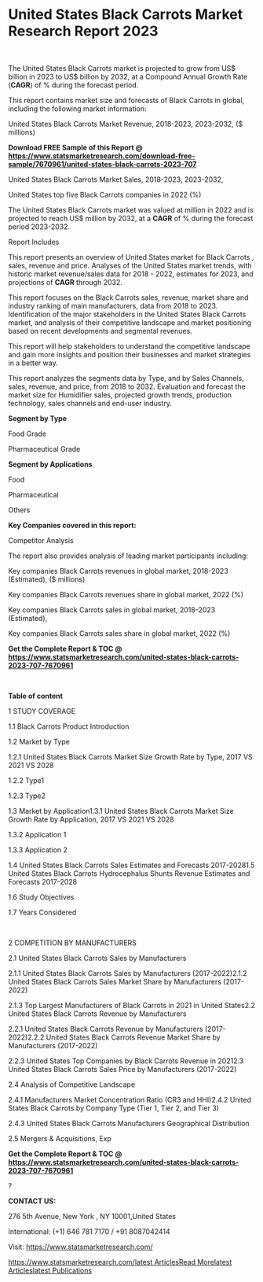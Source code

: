 <h1>United States Black Carrots Market Research Report 2023</h1><br/><p>The United States Black Carrots market is projected to grow from US$ billion in 2023 to US$ billion by 2032, at a Compound Annual Growth Rate (<strong>CAGR</strong>) of % during the forecast period.</p>
 
 
 
 <p>This report contains market size and forecasts of Black Carrots in global, including the following market information:</p>
 
 
 
 <p>United States Black Carrots Market Revenue, 2018-2023, 2023-2032, ($ millions)</p>
 
 
 
 <p><strong>Download FREE Sample of this Report @ <a href="https://www.statsmarketresearch.com/download-free-sample/7670961/united-states-black-carrots-2023-707">https://www.statsmarketresearch.com/download-free-sample/7670961/united-states-black-carrots-2023-707</a></strong></p>
 
 
 
 <p>United States Black Carrots Market Sales, 2018-2023, 2023-2032,</p>
 
 
 
 <p>United States top five Black Carrots companies in 2022 (%)</p>
 
 
 
 <p>The United States Black Carrots market was valued at million in 2022 and is projected to reach US$ million by 2032, at a <strong>CAGR</strong> of % during the forecast period 2023-2032.</p>
 
 
 
 <p>Report Includes</p>
 
 
 
 <p>This report presents an overview of United States market for Black Carrots , sales, revenue and price. Analyses of the United States market trends, with historic market revenue/sales data for 2018 - 2022, estimates for 2023, and projections of <strong>CAGR</strong> through 2032.</p>
 
 
 
 <p>This report focuses on the Black Carrots sales, revenue, market share and industry ranking of main manufacturers, data from 2018 to 2023. Identification of the major stakeholders in the United States Black Carrots market, and analysis of their competitive landscape and market positioning based on recent developments and segmental revenues.</p>
 
 
 
 <p>This report will help stakeholders to understand the competitive landscape and gain more insights and position their businesses and market strategies in a better way.</p>
 
 
 
 <p>This report analyzes the segments data by Type, and by Sales Channels, sales, revenue, and price, from 2018 to 2032. Evaluation and forecast the market size for Humidifier sales, projected growth trends, production technology, sales channels and end-user industry.</p>
 
 
 
 <p><strong>Segment by Type</strong></p>
 
 
 
 <p>Food Grade</p>
 
 
 
 <p>Pharmaceutical Grade</p>
 
 
 
 <p><strong>Segment <strong><strong>by Applications</strong></strong></strong></p>
 
 
 
 <p>Food</p>
 
 
 
 <p>Pharmaceutical</p>
 
 
 
 <p>Others</p>
 
 
 
 <p><strong>Key Companies covered in this report:</strong></p>
 
 
 
 <p>Competitor Analysis</p>
 
 
 
 <p>The report also provides analysis of leading market participants including:</p>
 
 
 
 <p>Key companies Black Carrots revenues in global market, 2018-2023 (Estimated), ($ millions)</p>
 
 
 
 <p>Key companies Black Carrots revenues share in global market, 2022 (%)</p>
 
 
 
 <p>Key companies Black Carrots sales in global market, 2018-2023 (Estimated),</p>
 
 
 
 <p>Key companies Black Carrots sales share in global market, 2022 (%)</p>
 
 
 
 <div><b>Get the Complete Report & TOC @ <a href="https://www.statsmarketresearch.com/united-states-black-carrots-2023-707-7670961">https://www.statsmarketresearch.com/united-states-black-carrots-2023-707-7670961</a></b></div>
 
 
 
 <p><br />
 
 <b>Table of content</b></p>
 
 
 
 <p>1 STUDY COVERAGE<br />
 
 1.1 Black Carrots Product Introduction<br />
 
 1.2 Market by Type<br />
 
 1.2.1 United States Black Carrots Market Size Growth Rate by Type, 2017 VS 2021 VS 2028<br />
 
 1.2.2 Type1<br />
 
 1.2.3 Type2<br />
 
 1.3 Market by Application1.3.1 United States Black Carrots Market Size Growth Rate by Application, 2017 VS 2021 VS 2028<br />
 
 1.3.2 Application 1<br />
 
 1.3.3 Application 2<br />
 
 1.4 United States Black Carrots Sales Estimates and Forecasts 2017-20281.5 United States Black Carrots Hydrocephalus Shunts Revenue Estimates and Forecasts 2017-2028<br />
 
 1.6 Study Objectives<br />
 
 1.7 Years Considered<br />
 
 <br />
 
 2 COMPETITION BY MANUFACTURERS<br />
 
 2.1 United States Black Carrots Sales by Manufacturers<br />
 
 2.1.1 United States Black Carrots Sales by Manufacturers (2017-2022)2.1.2 United States Black Carrots Sales Market Share by Manufacturers (2017-2022)<br />
 
 2.1.3 Top Largest Manufacturers of Black Carrots in 2021 in United States2.2 United States Black Carrots Revenue by Manufacturers<br />
 
 2.2.1 United States Black Carrots Revenue by Manufacturers (2017-2022)2.2.2 United States Black Carrots Revenue Market Share by Manufacturers (2017-2022)<br />
 
 2.2.3 United States Top Companies by Black Carrots Revenue in 20212.3 United States Black Carrots Sales Price by Manufacturers (2017-2022)<br />
 
 2.4 Analysis of Competitive Landscape<br />
 
 2.4.1 Manufacturers Market Concentration Ratio (CR3 and HHI)2.4.2 United States Black Carrots by Company Type (Tier 1, Tier 2, and Tier 3)<br />
 
 2.4.3 United States Black Carrots Manufacturers Geographical Distribution<br />
 
 2.5 Mergers & Acquisitions, Exp</p>
 
 
 
 <div><b>Get the Complete Report & TOC @ <a href="https://www.statsmarketresearch.com/united-states-black-carrots-2023-707-7670961">https://www.statsmarketresearch.com/united-states-black-carrots-2023-707-7670961</a></b></div>
 
 
 
 <p>? </p>
 
 
 
 <p><b>CONTACT US:</b><br />
 
 276 5th Avenue, New York , NY 10001,United States<br />
 
 International: (+1) 646 781 7170 / +91 8087042414<br />
 
 Visit: <a href="https://www.statsmarketresearch.com/">https://www.statsmarketresearch.com/</a><br />
 
 <a href="https://gyeongbokgung.com">https://www.statsmarketresearch.com/</a><a href="https://hallyeomaritime.com">latest Articles</a><a href="https://jingwansa.com">Read More</a><a href="https://nguoiviet.jp/">latest Articles</a><a href="https://www.intelmarketresearch.com/">latest Publications</a></p>
